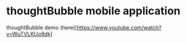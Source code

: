 # thoughtBubble mobile application

thoughtBubble demo (here)[https://www.youtube.com/watch?v=WuTVLKUo9dk]
